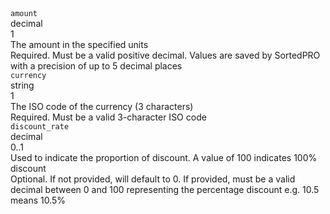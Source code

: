 <div class="property">
    <div class="name"><code>amount</code></div>
    <div class="type">decimal</div>
    <div class="occurs">1</div>
    <div class="description">The amount in the specified units</div>
    <div class="validation">Required. Must be a valid positive decimal. Values are saved by SortedPRO with a precision of up to 5 decimal places</div>
</div>
<div class="property">
    <div class="name"><code>currency</code></div>
    <div class="type">string</div>
    <div class="occurs">1</div>
    <div class="description">The ISO code of the currency (3 characters)</div>
    <div class="validation">Required. Must be a valid 3-character ISO code</div>
</div>
<div class="property">
    <div class="name"><code>discount_rate</code></div>
    <div class="type">decimal</div>
    <div class="occurs">0..1</div>
    <div class="description">Used to indicate the proportion of discount. A value of 100 indicates 100% discount</div>
    <div class="validation">Optional. If not provided, will default to 0. If provided, must be a valid decimal between 0 and 100 representing the percentage discount e.g. 10.5 means 10.5%</div>
</div>